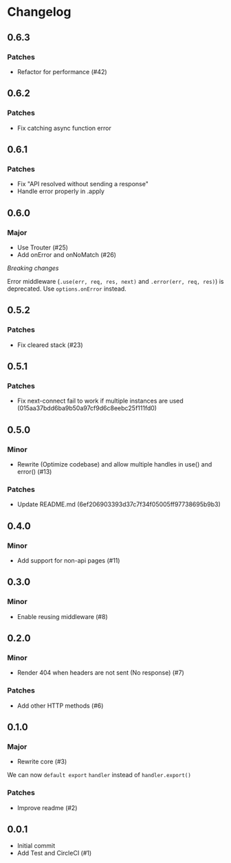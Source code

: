 # Changelog

## 0.6.3

### Patches

- Refactor for performance (#42)

## 0.6.2

### Patches

- Fix catching async function error

## 0.6.1

### Patches

- Fix "API resolved without sending a response"
- Handle error properly in .apply

## 0.6.0

### Major

- Use Trouter (#25)
- Add onError and onNoMatch (#26)

*Breaking changes*

Error middleware (`.use(err, req, res, next)` and `.error(err, req, res)`) is deprecated. Use `options.onError` instead.

## 0.5.2

### Patches

- Fix cleared stack (#23)

## 0.5.1

### Patches

- Fix next-connect fail to work if multiple instances are used (015aa37bdd6ba9b50a97cf9d6c8eebc25f111fd0)

## 0.5.0

### Minor

- Rewrite (Optimize codebase) and allow multiple handles in use() and error() (#13)

### Patches

- Update README.md (6ef206903393d37c7f34f05005ff97738695b9b3)

## 0.4.0

### Minor

- Add support for non-api pages (#11)

## 0.3.0

### Minor

- Enable reusing middleware (#8)

## 0.2.0

### Minor

- Render 404 when headers are not sent (No response) (#7)

### Patches

- Add other HTTP methods (#6)

## 0.1.0

### Major

- Rewrite core (#3)

We can now `default export` `handler` instead of `handler.export()`

### Patches

- Improve readme (#2)

## 0.0.1

- Initial commit
- Add Test and CircleCI (#1)
